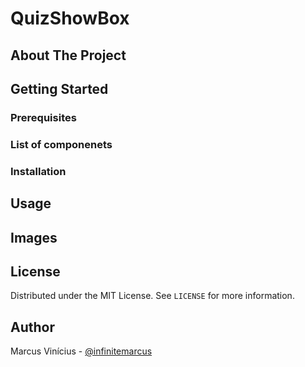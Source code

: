 # QuizShowBox

## About The Project

## Getting Started

### Prerequisites

### List of componenets

### Installation

## Usage

## Images

## License

Distributed under the MIT License. See `LICENSE` for more information.

## Author

Marcus Vinícius - [@infinitemarcus](https://github.com/Infinitemarcus)
